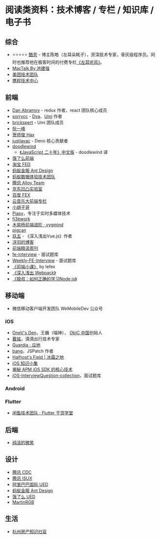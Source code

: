 # 阅读类资料：技术博客 / 专栏 / 知识库 / 电子书

## 综合
- ⭐⭐⭐⭐⭐ [酷壳](https://coolshell.cn) - 博主陈皓（左耳朵耗子），资深技术专家，骨灰级程序员。同时也推荐他在极客时间的付费专栏[《左耳听风》](https://time.geekbang.org/column/intro/48)。
- [MacTalk By 池建强](http://macshuo.com)
- [美团技术团队](https://tech.meituan.com)
- [携程技术中心](https://zhuanlan.zhihu.com/ctriptech)

## 前端
- [Dan Abramov](https://overreacted.io) - redux 作者，react 团队核心成员
- [sorrycc](https://github.com/sorrycc/blog) - [Dva](https://github.com/dvajs/dva)、[Umi](https://github.com/umijs/umi) 作者
- [brickspert](https://github.com/brickspert/blog) - Umi 团队成员
- [阮一峰](http://www.ruanyifeng.com/blog/)
- [贺师俊 Hax](https://www.zhihu.com/people/he-shi-jun)
- [justjavac](https://www.zhihu.com/people/justjavac.com) - Deno 核心贡献者
- [doodlewind](https://www.zhihu.com/people/doodlewind)
    - [《JavaScript 二十年》中文版](https://github.com/doodlewind/jshistory-cn) - doodlewind 译
- [饿了么前端](https://zhuanlan.zhihu.com/ElemeFE)
- [淘宝 FED](https://fed.taobao.org)
- [蚂蚁金服 Ant Design](https://zhuanlan.zhihu.com/antdesign)
- [蚂蚁数据体验技术团队](https://github.com/ProtoTeam/blog)
- [腾讯 Alloy Team](http://www.alloyteam.com)
- [京东凹凸实验室](https://aotu.io/index.html)
- [百度 FEX](http://fex.baidu.com/)
- [云音乐大前端专栏](https://musicfe.dev/)
- [小胡子哥](https://www.barretlee.com/entry/)
- [Piasy](https://blog.piasy.com)，专注于实时多媒体技术
- [fi3ework](https://github.com/fi3ework/blog)
- [木易杨前端进阶 · yygmind](https://muyiy.cn/blog/)
- [pigcan](https://github.com/pigcan/blog)
- [玖五](https://github.com/berwin/Blog) - 《深入浅出Vue.js》作者
- [冴羽的博客](https://github.com/mqyqingfeng/Blog)
- [前端精读周刊](https://github.com/ascoders/weekly)
- [fe-interview](https://github.com/haizlin/fe-interview) - 面试题库
- [Weekly-FE-Interview](https://github.com/airuikun/Weekly-FE-Interview) - 面试题库
- [《前端小课》](https://lefex.github.io/) by lefex
- [《深入浅出 Webpack》](https://github.com/gwuhaolin/dive-into-webpack)
- [《狼叔：如何正确的学习Node.js》](https://github.com/i5ting/How-to-learn-node-correctly)

## 移动端
- 微信移动客户端开发团队 WeMobileDev 公众号
### iOS
- [OneV's Den](https://onevcat.com)，王巍（喵神）， [ObjC 中国](https://objccn.io/)创始人
- [戴铭](https://xiaozhuanlan.com/u/starming)，滴滴出行技术专家
- [Guardia · 瓜地](https://www.desgard.com)
- [bang](http://blog.cnbang.net)，JSPatch 作者
- [Halfrost's Field | 冰霜之地](https://halfrost.com)
- [iOS 知识小集](https://github.com/awesome-tips/iOS-Tips)
- [揭秘 APM iOS SDK 的核心技术](https://github.com/aozhimin/iOS-APM-Secrets)
- [iOS-InterviewQuestion-collection](https://github.com/liberalisman/iOS-InterviewQuestion-collection)，面试题库
### Android
### Flutter
- [闲鱼技术团队 · Flutter 干货学堂](https://zhuanlan.zhihu.com/xytech)

## 后端
- [纯洁的微笑](http://ityouknow.com)

## 设计
- [腾讯 CDC](https://cdc.tencent.com)
- [腾讯 ISUX](http://isux.tencent.com/)
- [阿里巴巴国际 UED](https://zhuanlan.zhihu.com/aliued)
- [蚂蚁金服 Ant Design](https://zhuanlan.zhihu.com/antdesign)
- [饿了么 UED](https://zhuanlan.zhihu.com/elemeued)
- [MartinRGB](http://www.martinrgb.com)

## 生活
- [杭州房产知识扫盲](https://github.com/houshanren/hangzhou_house_knowledge)